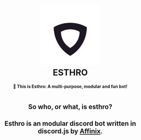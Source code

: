 <h1 align="center">
  <a href="https://github.com/Affinix/esthro">
  <img src="https://raw.githubusercontent.com/Affinix/esthro/master/assets/readme.png" alt="Esthro" width="200"></a>
  <br>
  ESTHRO
  <br>
</h1>

<h4 align="center">
  🤖 This is Esthro: A multi-purpose, modular and fun bot!
  <br><br>
</h4>

<h2 align="center">
  So who, or what, is esthro?
<h2>

<p align="center">
  Esthro is an modular discord bot written in discord.js by <a href="https://github.com/Affinix">Affinix<a>.
<p>
